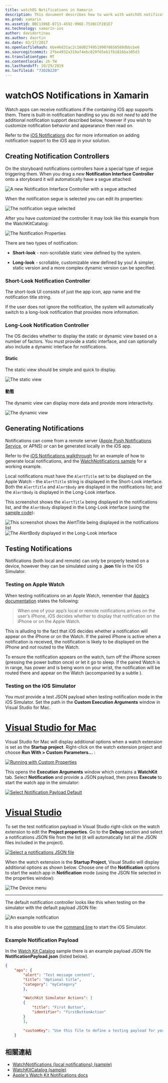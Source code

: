 ```yaml
---
title: watchOS Notifications in Xamarin
description: This document describes how to work with watchOS notifications in Xamarin. It discusses creating notification controllers, generating notifications, and testing notifications.
ms.prod: xamarin
ms.assetid: 0BC1306E-0713-4592-996E-7530CCF281E7
ms.technology: xamarin-ios
author: davidortinau
ms.author: daortin
ms.date: 03/17/2017
ms.openlocfilehash: 6be46d31ac2c16d02749519907d650588dbbcbe6
ms.sourcegitcommit: 2fbe4932a319af4ebc829f65eb1fb1816ba305d3
ms.translationtype: MT
ms.contentlocale: zh-TW
ms.lasthandoff: 10/29/2019
ms.locfileid: "73028220"
---
```

# <a name="watchos-notifications-in-xamarin"></a>watchOS Notifications in Xamarin

Watch apps can receive notifications if the containing iOS app supports them. There is built-in notification handling so you do not *need* to add the additional notification support described below, however if you wish to customize notification behavior and appearance then read on.

Refer to the [iOS Notifications](~/ios/platform/user-notifications/deprecated/index.md) doc for more information on adding notification support to the iOS app in your solution.

## <a name="creating-notification-controllers"></a>Creating Notification Controllers

On the storyboard notifications controllers have a special type of segue triggering them. When you drag a new **Notification Interface Controller** onto a storyboard it will automatically have a segue attached:

![](notifications-images/notification-storyboard1.png "A new Notification Interface Controller with a segue attached")

When the notification segue is selected you can edit its properties:

![](notifications-images/notification-storyboard2.png "The notification segue selected")

After you have customized the controller it may look like this example from the WatchKitCatalog:

![](notifications-images/notifications-segue.png "The Notification Properties")

There are two types of notification:

- **Short-look** - non-scrollable static view defined by the system.

- **Long-look** - scrollable, customizable view defined by you! A simpler, static version and a more complex dynamic version can be specified.

### <a name="short-look-notification-controller"></a>Short-Look Notification Controller

The short-look UI consists of just the app icon, app name and the notification title string.

If the user does not ignore the notification, the system will automatically switch to a long-look notification that provides more information.

### <a name="long-look-notification-controller"></a>Long-Look Notification Controller

The OS decides whether to display the static or dynamic view based on a number of factors. You must provide a static interface, and can optionally also include a dynamic interface for notifications.

#### <a name="static"></a>Static

The static view should be simple and quick to display.

![](notifications-images/notification-static.png "The static view")

#### <a name="dynamic"></a>動態

The dynamic view can display more data and provide more interactivity.

![](notifications-images/notification-dynamic.png "The dynamic view")

## <a name="generating-notifications"></a>Generating Notifications

Notifications can come from a remote server ([Apple Push Notifications Service](https://developer.apple.com/library/ios/documentation/NetworkingInternet/Conceptual/RemoteNotificationsPG/Chapters/ApplePushService.html), or APNS) or can be generated locally in the iOS app.

Refer to the [iOS Notifications walkthrough](~/ios/platform/user-notifications/deprecated/local-notifications-in-ios-walkthrough.md) for an example of how to generate local notifications, and the [WatchNotifications sample](https://docs.microsoft.com/samples/xamarin/ios-samples/watchkit-watchnotifications) for a working example.

Local notifications must have the `AlertTitle` set to be displayed on the Apple Watch - the `AlertTitle` string is displayed in the Short-Look interface. Both the `AlertTitle` and `AlertBody` are displayed in the notifications list; and the `AlertBody` is displayed in the Long-Look interface.

This screenshot shows the `AlertTitle` being displayed in the notifications list, and the `AlertBody` displayed in the Long-Look interface (using the [sample code](https://docs.microsoft.com/samples/xamarin/ios-samples/watchkit-watchnotifications)):

![](notifications-images/watch-notificationslist-sml.png "This screenshot shows the AlertTitle being displayed in the notifications list") ![](notifications-images/watch-notificationcontroller-sml.png "The AlertBody displayed in the Long-Look interface")

## <a name="testing-notifications"></a>Testing Notifications

Notifications (both local and remote) can only be properly tested on a device, however they can be simulated using a **.json** file in the iOS Simulator.

### <a name="testing-on-apple-watch"></a>Testing on Apple Watch

When testing notifications on an Apple Watch, remember that [Apple's documentation](https://developer.apple.com/library/ios/documentation/General/Conceptual/WatchKitProgrammingGuide/BasicSupport.html) states the following:

> When one of your app’s local or remote notifications arrives on the user’s iPhone, iOS decides whether to display that notification on the iPhone or on the Apple Watch.

This is alluding to the fact that iOS decides whether a notification will appear on the iPhone or on the Watch. If the paired iPhone is active when a notification is received, the notification is likely to be displayed on the iPhone and *not* routed to the Watch.

To ensure the notification appears on the watch, turn off the iPhone screen (pressing the power button once) or let it go to sleep. If the paired Watch is in range, has power and is being worn on your wrist, the notification will be routed there and appear on the Watch (accompanied by a subtle ).

### <a name="testing-on-the-ios-simulator"></a>Testing on the iOS Simulator

You *must* provide a test JSON payload when testing notification mode in the iOS Simulator. Set the path in the **Custom Execution Arguments** window in Visual Studio for Mac.

# <a name="visual-studio-for-mactabmacos"></a>[Visual Studio for Mac](#tab/macos)

Visual Studio for Mac will display additional options when a watch extension is set as the **Startup project**.
Right-click on the watch extension project and choose **Run With > Custom Parameters...** :

[![](notifications-images/runwith-customparams-sml.png "Running with Custom Properties")](notifications-images/runwith-customparams.png#lightbox)

This opens the **Execution Arguments** window which contains a **WatchKit** tab. Select **Notification** and provide a JSON payload, then press **Execute** to start the watch app in the simulator:

[![](notifications-images/runwith-execargs-sml.png "Select Notification Payload Default")](notifications-images/runwith-execargs.png#lightbox)

# <a name="visual-studiotabwindows"></a>[Visual Studio](#tab/windows)

To set the test notification payload in Visual Studio right-click on the watch extension to edit the **Project properties**. Go to the **Debug** section and select a notifications JSON file from the list (it will automatically list all the JSON files included in the project).

[![](notifications-images/runwith-execargs-sml-vs.png "Select a notifications JSON file")](notifications-images/runwith-execargs-vs.png#lightbox)

When the watch extension is the **Startup Project**, Visual Studio will display additional options as shown below. Choose one of the **Notification** options to start the watch app in **Notification** mode (using the JSON file selected in the properties window):

![](notifications-images/runwith-vs.png "The Device menu")

-----

The default notification controller looks like this when testing on the simulator with the default payload JSON file:

![](notifications-images/notification-debug-sml.png "An example notification")

It is also possible to use the [command line](~/ios/watchos/troubleshooting.md#command_line) to start the iOS Simulator.

### <a name="example-notification-payload"></a>Example Notification Payload

In the [Watch Kit Catalog](https://docs.microsoft.com/samples/xamarin/ios-samples/watchos-watchkitcatalog) sample there is an example payload JSON file **NotificationPayload.json** (listed below).

```json
{
    "aps": {
        "alert": "Test message content",
        "title": "Optional title",
        "category": "myCategory"
        },

        "WatchKit Simulator Actions": [
        {
            "title": "First Button",
            "identifier": "firstButtonAction"
        }
        ],

        "customKey": "Use this file to define a testing payload for your notifications. The aps dictionary specifies the category, alert text and title. The WatchKit Simulator Actions array can provide info for one or more action buttons in addition to the standard Dismiss button. Any other top level keys are custom payload. If you have multiple such JSON files in your project, you'll be able to choose between them in when selecting to debug the notification interface of your Watch App."
    }
```

## <a name="related-links"></a>相關連結

- [WatchNotifications (local notifications) (sample)](https://docs.microsoft.com/samples/xamarin/ios-samples/watchkit-watchnotifications)
- [WatchKitCatalog (sample)](https://docs.microsoft.com/samples/xamarin/ios-samples/watchos-watchkitcatalog)
- [Apple's Watch Kit Notifications docs](https://developer.apple.com/library/ios/documentation/General/Conceptual/WatchKitProgrammingGuide/BasicSupport.html)

